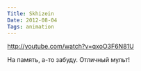 ```yaml
---
Title: Skhizein
Date: 2012-08-04
Tags: animation
---
```


http://youtube.com/watch?v=qxoO3F6N81U

На память, а-то забуду. Отличный мульт!